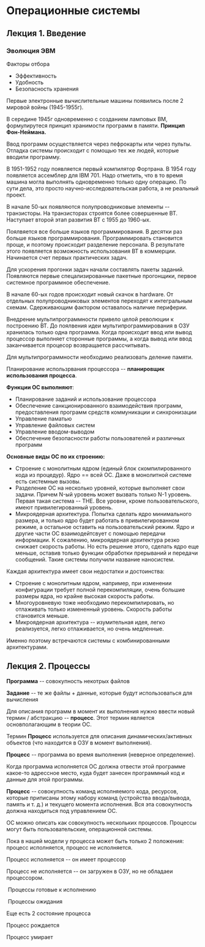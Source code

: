 # Операционные системы

## Лекция 1. Введение

### Эволюция ЭВМ

Факторы отбора

- Эффективность 
- Удобность 
- Безопасность хранения 

Первые электронные вычислительные машины появились после 2 мировой войны (1945-1955г).

В середине 1945г одновременно с созданием ламповых ВМ, формулирутеся принцип хранимости программ в памяти. **Принцип Фон-Неймана.**  

Ввод программ осуществляется через пефрокарты или через пульты. Отладка системы происходит с помощью тех же людей, которые вводили программу. 

В 1951-1952 году появляется первый компилятор Фортрана. В 1954 году появляется ассемблер для IBM 701. Надо отметить, что в то время машина могла выполнять одновременно только одну операцию. По сути дела, это просто научно-исследовательская работа, а не реальный проект. 

В начале 50-ых появляются полупроводниковые элементы -- транзисторы. На транзисторах строятся более совершенные ВТ. Наступает второй этап развития ВТ с 1955 до 1960-ых. 

Поялвяется все больше языков программирования. В десятки раз больше языков программирования. Программировать становится проще, и поэтому происходит разделение персонала. В результате этого появляется возможность использования ВТ в коммерции. Начинается счет первых практических задач. 

Для ускорения прогонки задач начали составлять пакеты заданий. Появляются первые спецализированные пакетные прогонщики, первое системное программное обеспечение. 

В начале 60-ых годов происходит новый скачок в hardware. От отдельных полупроводниковых элементов переходят к интегральным схемам. Сдерживающим фактором оставалось наличие периферии. 

Внедрение мультипрограммности привело целой революции к построению ВТ. До поялвения идеи мультипрограммирования в ОЗУ хранилась только одна программа. Когда происходит ввод или вывод процессор выполняет сторонные программы, а когда вывод или ввод заканчивается процесор возвращается рассчитывать.

Для мультипрограммности необходимо реализовать деление памяти. 

Планирование использрвания процессора -- **планировщик использования процесса**. 

**Функции ОС выполняют**:

- Планирование заданий и использование процессора 
- Обеспечение санкционированного взаимодействия программ, предоставления программ средств коммуникации и синхронизации
- Управление паматью 
- Управление файловых систем 
- Управление вводом-выводом 
- Обеспечение безопасности работы пользователей и различных программ  

**Основные виды ОС по их строению:**

- Строение с монолитным ядром (единый блок скомпилированного кода из процедур). Ядро == всей ОС. Даже в монолитной системе есть системные вызовы. 
- Разделение ОС на несколько уровней, которые выполняет свои задачи. Причем N-ый уровень может вызвать только N-1 уровень. Первая такая система -- THE.  Все уровни, кроме пользовательского, имеют привилегированный уровень. 
- Микроядерная архитектура. Попытка сделать ядро минимального размера, и только ядро будет работать в привилегированном режиме, а остальное оставить на пользовательский режим. Ядро и другие части ОС взаимодейтсвует с помощью передачи информации. К сожалению, микроядерная архитектура резко снижает скорость работы. Но есть решение этого, сделать ядро еще меньше, оставив только функции обработки прерываний и передачи сообщений. Такие системы получили название наносистем. 

Каждая архитектура имеет свои недостатки и достоинства:

- Строение с монолитным ядром, например, при изменении конфигурации требует полной перекомпиляции, очень большие размеры ядра, но крайне высокая скорость работы. 
- Многоуровневую тоже необходимо перекомпилировать, но отлаживать только измененный уровень. Скорость работы становится меньше. 
- Микроядерная архитектура -- изумительная идея, легко реализуется, легко отлаживается, но очень медленные. 

Именно поэтому встречаются системы с комбинированными архитектурами. 

## Лекция 2. Процессы

**Программа** -- совокупность некотрых файлов 

**Задание** -- те же файлы + данные, которые будут использоваться для вычисления 

Для описания программ в момент их выполнения нужно ввести новый термин / абстракцию -- **процесс**. Этот термин является основполагающим в теории ОС. 

Термин **Процесс** используется для описания динамических/активных объектов (что находится в ОЗУ в момент выполнения).  

**Процесс** -- программа во время выполнения (неверное определение).

Когда программа исполняется ОС должна отвести этой программе какое-то адрессное место, куда будет занесен программный код и данные для этой программы. 

**Процесс** -- совокупность команд исполняемого кода, ресурсов, которые приписаны этому набору команд (устройства ввода/вывода, память и т. д.) и текущего момента исполнения. Вся эта совокупность должна находиться под управлением ОС. 

ОС можно описать как совокупность нескольких процессов. Процессы могут быть пользовательские, операционной системы. 

Пока в нашей модели у процесса может быть только 2 положения: процесс исполняется, процесс не исполняется. 

Процесс исполняется -- он имеет процессор 

Процесс не исполняется -- он загружен в ОЗУ, но не обладаеи процессором. 

​	Процессы готовые к исполнению

​	Процессы ожидания 



Еще есть 2 состояние процесса 

Процесс рождается

Процесс умирает



